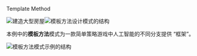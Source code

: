 Template Method 

![建造大型房屋](https://refactoringguru.cn/images/patterns/diagrams/template-method/live-example.png?id=2485d52852f87da06c9cc0e2fd257d6a)![模板方法设计模式的结构](https://refactoringguru.cn/images/patterns/diagrams/template-method/structure.png?id=924692f994bff6578d8408d90f6fc459)

本例中的**模板方法**模式为一款简单策略游戏中人工智能的不同分支提供 “框架”。

![模板方法模式示例的结构](https://refactoringguru.cn/images/patterns/diagrams/template-method/example.png?id=c0ce5cc8070925a1cd345fac6afa16b6)